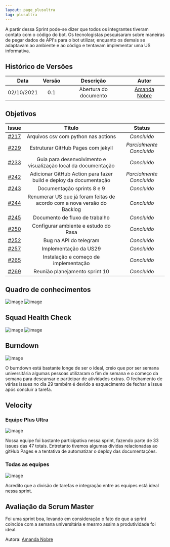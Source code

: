 ```yaml
---
layout: page_plusultra
tag: plusultra
---
```


A partir dessa Sprint pode-se dizer que todos os integrantes tiveram contato com o código do bot. Os tecnologistas pesquisaram sobre maneiras de pegar dados de API's para o bot utilizar, enquanto os demais se adaptavam ao ambiente e ao código e tentavam implementar uma US informativa.

## Histórico de Versões

| Data       | Versão | Descrição                      | Autor             |
| :--------: | :----: | :----------:                   | :---------------: |
| 02/10/2021 |  0.1   | Abertura do documento | [Amanda Nobre](https://github.com/AmandaNbr)|

## Objetivos

|  Issue  |                   Título                  |              Status             | 
|:-------:|:-----------------------------------------:|:-------------------------------:|
| [#217](https://github.com/fga-eps-mds/2021.1-AlligaBot/issues/217) | Arquivos csv com python nas actions | _Concluído_  |
| [#229](https://github.com/fga-eps-mds/2021.1-AlligaBot/issues/229) | Estruturar GitHub Pages com jekyll | _Parcialmente Concluído_ |
| [#233](https://github.com/fga-eps-mds/2021.1-AlligaBot/issues/233) | Guia para desenvolvimento e visualização local da documentação | _Concluído_ |
| [#242](https://github.com/fga-eps-mds/2021.1-AlligaBot/issues/242) | Adicionar GitHub Action para fazer build e deploy da documentação | _Parcialmente Concluído_  |
| [#243](https://github.com/fga-eps-mds/2021.1-AlligaBot/issues/243) | Documentação sprints 8 e 9 | _Concluído_ |
| [#244](https://github.com/fga-eps-mds/2021.1-AlligaBot/issues/244) | Renumerar US que já foram feitas de acordo com a nova versão do Backlog | _Concluído_ |
| [#245](https://github.com/fga-eps-mds/2021.1-AlligaBot/issues/245) | Documento de fluxo de trabalho | _Concluído_ |
| [#250](https://github.com/fga-eps-mds/2021.1-AlligaBot/issues/250) | Configurar ambiente e estudo do Rasa | _Concluído_ |
| [#252](https://github.com/fga-eps-mds/2021.1-AlligaBot/issues/252) | Bug na API do telegram | _Concluído_ |
| [#257](https://github.com/fga-eps-mds/2021.1-AlligaBot/issues/257) | Implementação da US29 | _Concluído_ |
| [#265](https://github.com/fga-eps-mds/2021.1-AlligaBot/issues/265) | Instalação e começo de implementação | _Concluído_ |
| [#269](https://github.com/fga-eps-mds/2021.1-AlligaBot/issues/269) | Reunião planejamento sprint 10 | _Concluído_ |

## Quadro de conhecimentos

![image](https://user-images.githubusercontent.com/44625056/135730746-26b39739-d049-4515-831a-624eea86c8ea.png)
![image](https://user-images.githubusercontent.com/44625056/133852493-a062d35b-9892-4e88-a3c1-142637f31057.png)

## Squad Health Check

![image](https://user-images.githubusercontent.com/44625056/135730755-825369e1-9e1c-4880-b1f6-6c0e76565049.png)
![image](https://user-images.githubusercontent.com/44625056/133852652-dc0871bb-ebc4-46d5-a851-0f81853e5c25.png)

## Burndown

![image](https://user-images.githubusercontent.com/44625056/135730842-6cb8aa09-29d6-45af-835e-0ae38a1e0aea.png)

O burndown está bastante longe de ser o ideal, creio que por ser semana universitária algumas pessoas utilizaram o fim de semana e o começo da semana para descansar e participar de atividades extras. O fechamento de várias issues no dia 29 também é devido a esquecimento de fechar a issue após concluir a tarefa.

## Velocity 

### Equipe Plus Ultra

![image](https://user-images.githubusercontent.com/44625056/135730862-800880ab-985d-4032-8fce-1de419c8f7bc.png)

Nossa equipe foi bastante participativa nessa sprint, fazendo parte de 33 issues das 47 totais. Entretanto tivemos algumas dívidas relacionadas ao gitHub Pages e a tentativa de automatizar o deploy das documentações.

### Todas as equipes

![image](https://user-images.githubusercontent.com/44625056/135730882-09bbfc42-59b2-4e61-8867-49d6fbc89e05.png)

Acredito que a divisão de tarefas e integração entre as equipes está ideal nessa sprint.

## Avaliação da Scrum Master

Foi uma sprint boa, levando em consideração o fato de que a sprint coincide com a semana universitária e mesmo assim a produtividade foi ideal.

Autora: [Amanda Nobre](https://github.com/AmandaNbr)